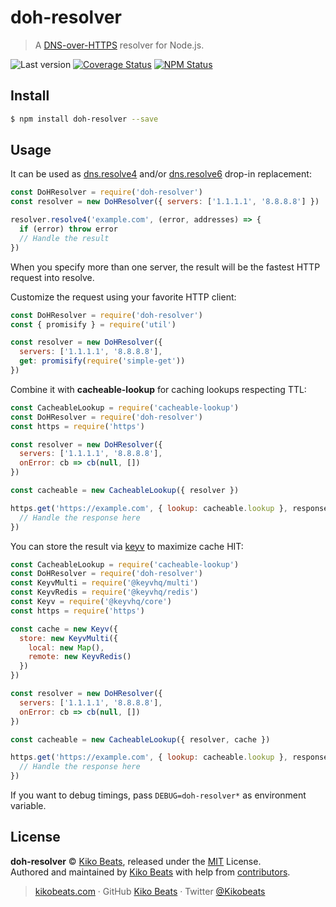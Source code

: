 # doh-resolver

> A [DNS-over-HTTPS]([DNS-over-HTTPS](https://en.wikipedia.org/wiki/DNS_over_HTTPS)) resolver for Node.js.

![Last version](https://img.shields.io/github/tag/Kikobeats/doh-resolver.svg?style=flat-square)
[![Coverage Status](https://img.shields.io/coveralls/Kikobeats/doh-resolver.svg?style=flat-square)](https://coveralls.io/github/Kikobeats/doh-resolver)
[![NPM Status](https://img.shields.io/npm/dm/doh-resolver.svg?style=flat-square)](https://www.npmjs.org/package/doh-resolver)

## Install

```bash
$ npm install doh-resolver --save
```

## Usage

It can be used as [dns.resolve4](https://nodejs.org/api/dns.html#dnsresolve4hostname-options-callback) and/or [dns.resolve6](https://nodejs.org/api/dns.html#dnsresolve6hostname-options-callback) drop-in replacement:

```js
const DoHResolver = require('doh-resolver')
const resolver = new DoHResolver({ servers: ['1.1.1.1', '8.8.8.8'] })

resolver.resolve4('example.com', (error, addresses) => {
  if (error) throw error
  // Handle the result
})
```

When you specify more than one server, the result will be the fastest HTTP request into resolve.

Customize the request using your favorite HTTP client:

```js
const DoHResolver = require('doh-resolver')
const { promisify } = require('util')

const resolver = new DoHResolver({
  servers: ['1.1.1.1', '8.8.8.8'],
  get: promisify(require('simple-get'))
})
```

Combine it with **cacheable-lookup** for caching lookups respecting TTL:

```js
const CacheableLookup = require('cacheable-lookup')
const DoHResolver = require('doh-resolver')
const https = require('https')

const resolver = new DoHResolver({
  servers: ['1.1.1.1', '8.8.8.8'],
  onError: cb => cb(null, [])
})

const cacheable = new CacheableLookup({ resolver })

https.get('https://example.com', { lookup: cacheable.lookup }, response => {
  // Handle the response here
})
```

You can store the result via [keyv](https://keyv.js.org) to maximize cache HIT:

```js
const CacheableLookup = require('cacheable-lookup')
const DoHResolver = require('doh-resolver')
const KeyvMulti = require('@keyvhq/multi')
const KeyvRedis = require('@keyvhq/redis')
const Keyv = require('@keyvhq/core')
const https = require('https')

const cache = new Keyv({
  store: new KeyvMulti({
    local: new Map(),
    remote: new KeyvRedis()
  })
})

const resolver = new DoHResolver({
  servers: ['1.1.1.1', '8.8.8.8'],
  onError: cb => cb(null, [])
})

const cacheable = new CacheableLookup({ resolver, cache })

https.get('https://example.com', { lookup: cacheable.lookup }, response => {
  // Handle the response here
})
```

If you want to debug timings, pass `DEBUG=doh-resolver*` as environment variable.

## License

**doh-resolver** © [Kiko Beats](https://kikobeats.com), released under the [MIT](https://github.com/Kikobeats/doh-resolver/blob/master/LICENSE.md) License.<br>
Authored and maintained by [Kiko Beats](https://kikobeats.com) with help from [contributors](https://github.com/Kikobeats/doh-resolver/contributors).

> [kikobeats.com](https://kikobeats.com) · GitHub [Kiko Beats](https://github.com/Kikobeats) · Twitter [@Kikobeats](https://twitter.com/Kikobeats)
